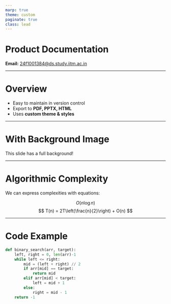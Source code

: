 ```yaml
---
marp: true
theme: custom
paginate: true
class: lead
---
```


<!-- _class: lead -->

# Product Documentation

**Email:** 24f1001384@ds.study.iitm.ac.in

---

# Overview

- Easy to maintain in version control
- Export to **PDF, PPTX, HTML**
- Uses **custom theme & styles**

---

<!-- _backgroundImage: url('images/background.png') -->
<!-- _class: lead -->

# With Background Image

This slide has a full background!

---

# Algorithmic Complexity

We can express complexities with equations:

$$ O(n \log n) $$
$$ T(n) = 2T\left(\frac{n}{2}\right) + O(n) $$

---

# Code Example

```python
def binary_search(arr, target):
    left, right = 0, len(arr)-1
    while left <= right:
        mid = (left + right) // 2
        if arr[mid] == target:
            return mid
        elif arr[mid] < target:
            left = mid + 1
        else:
            right = mid - 1
    return -1
